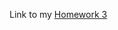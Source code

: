Link to my [Homework 3](https://stat545-ubc-hw-2019-20.github.io/stat545-hw-NarayanGopinathan/HW03/HW3.html)
